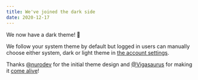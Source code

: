 ```yaml
---
title: We've joined the dark side
date: 2020-12-17
---
```

We now have a dark theme! 🌃

We follow your system theme by default but logged in users can manually choose either system, dark or light theme in [the account settings](https://plausible.io/docs/dashboard-appearance).

Thanks [@nurodev](https://github.com/NuroDev) for the initial theme design and [@Vigasaurus](https://github.com/Vigasaurus) for making it [come alive](https://github.com/plausible/analytics/discussions/115)!
